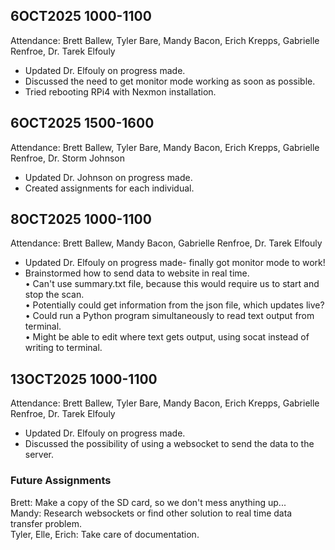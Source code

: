 ## 6OCT2025 1000-1100
Attendance: Brett Ballew, Tyler Bare, Mandy Bacon, Erich Krepps, Gabrielle Renfroe, Dr. Tarek Elfouly

* Updated Dr. Elfouly on progress made.
* Discussed the need to get monitor mode working as soon as possible.
* Tried rebooting RPi4 with Nexmon installation. 

## 6OCT2025 1500-1600
Attendance: Brett Ballew, Tyler Bare, Mandy Bacon, Erich Krepps, Gabrielle Renfroe, Dr. Storm Johnson

* Updated Dr. Johnson on progress made.
* Created assignments for each individual. 

## 8OCT2025 1000-1100
Attendance: Brett Ballew, Mandy Bacon, Gabrielle Renfroe, Dr. Tarek Elfouly

* Updated Dr. Elfouly on progress made- finally got monitor mode to work!
* Brainstormed how to send data to website in real time. <br>
      • Can't use summary.txt file, because this would require us to start and stop the scan. <br>
      • Potentially could get information from the json file, which updates live? <br>
      • Could run a Python program simultaneously to read text output from terminal. <br>
      • Might be able to edit where text gets output, using socat instead of writing to terminal. <br>

## 13OCT2025 1000-1100
Attendance: Brett Ballew, Tyler Bare, Mandy Bacon, Erich Krepps, Gabrielle Renfroe, Dr. Tarek Elfouly

* Updated Dr. Elfouly on progress made.
* Discussed the possibility of using a websocket to send the data to the server. 

### Future Assignments
Brett: Make a copy of the SD card, so we don't mess anything up...  
Mandy: Research websockets or find other solution to real time data transfer problem.   
Tyler, Elle, Erich: Take care of documentation.   
